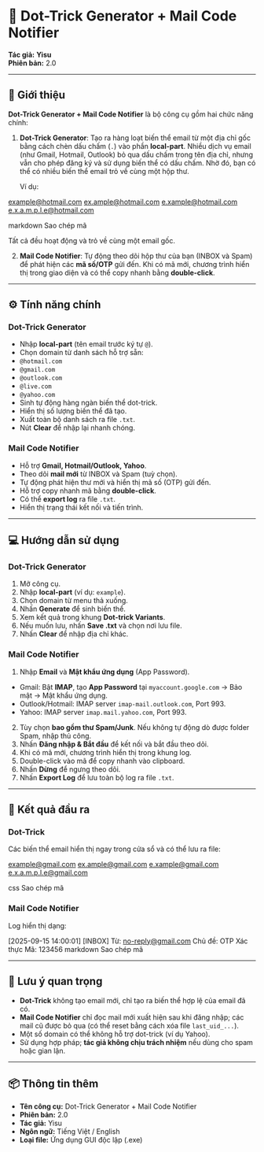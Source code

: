 # 📖 Dot-Trick Generator + Mail Code Notifier

**Tác giả:** **Yisu**  
**Phiên bản:** 2.0  

---

## 📝 Giới thiệu
**Dot-Trick Generator + Mail Code Notifier** là bộ công cụ gồm hai chức năng chính:

1. **Dot-Trick Generator**: Tạo ra hàng loạt biến thể email từ một địa chỉ gốc bằng cách chèn dấu chấm (`.`) vào phần **local-part**. Nhiều dịch vụ email (như Gmail, Hotmail, Outlook) bỏ qua dấu chấm trong tên địa chỉ, nhưng vẫn cho phép đăng ký và sử dụng biến thể có dấu chấm. Nhờ đó, bạn có thể có nhiều biến thể email trỏ về cùng một hộp thư.

   Ví dụ:

example@hotmail.com
ex.ample@hotmail.com
e.xample@hotmail.com
e.x.a.m.p.l.e@hotmail.com

markdown
Sao chép mã

Tất cả đều hoạt động và trỏ về cùng một email gốc.

2. **Mail Code Notifier**: Tự động theo dõi hộp thư của bạn (INBOX và Spam) để phát hiện các **mã số/OTP** gửi đến. Khi có mã mới, chương trình hiển thị trong giao diện và có thể copy nhanh bằng **double-click**.

---

## ⚙️ Tính năng chính

### Dot-Trick Generator
- Nhập **local-part** (tên email trước ký tự `@`).  
- Chọn domain từ danh sách hỗ trợ sẵn:  
- `@hotmail.com`  
- `@gmail.com`  
- `@outlook.com`  
- `@live.com`  
- `@yahoo.com`  
- Sinh tự động hàng ngàn biến thể dot-trick.  
- Hiển thị số lượng biến thể đã tạo.  
- Xuất toàn bộ danh sách ra file `.txt`.  
- Nút **Clear** để nhập lại nhanh chóng.

### Mail Code Notifier
- Hỗ trợ **Gmail, Hotmail/Outlook, Yahoo**.  
- Theo dõi **mail mới** từ INBOX và Spam (tuỳ chọn).  
- Tự động phát hiện thư mới và hiển thị mã số (OTP) gửi đến.  
- Hỗ trợ copy nhanh mã bằng **double-click**.  
- Có thể **export log** ra file `.txt`.  
- Hiển thị trạng thái kết nối và tiến trình.

---

## 💻 Hướng dẫn sử dụng

### Dot-Trick Generator
1. Mở công cụ.  
2. Nhập **local-part** (ví dụ: `example`).  
3. Chọn domain từ menu thả xuống.  
4. Nhấn **Generate** để sinh biến thể.  
5. Xem kết quả trong khung **Dot-trick Variants**.  
6. Nếu muốn lưu, nhấn **Save .txt** và chọn nơi lưu file.  
7. Nhấn **Clear** để nhập địa chỉ khác.

### Mail Code Notifier
1. Nhập **Email** và **Mật khẩu ứng dụng** (App Password).  
- Gmail: Bật **IMAP**, tạo **App Password** tại `myaccount.google.com` → Bảo mật → Mật khẩu ứng dụng.  
- Outlook/Hotmail: IMAP server `imap-mail.outlook.com`, Port 993.  
- Yahoo: IMAP server `imap.mail.yahoo.com`, Port 993.  
2. Tùy chọn **bao gồm thư Spam/Junk**. Nếu không tự động dò được folder Spam, nhập thủ công.  
3. Nhấn **Đăng nhập & Bắt đầu** để kết nối và bắt đầu theo dõi.  
4. Khi có mã mới, chương trình hiển thị trong khung log.  
5. Double-click vào mã để copy nhanh vào clipboard.  
6. Nhấn **Dừng** để ngưng theo dõi.  
7. Nhấn **Export Log** để lưu toàn bộ log ra file `.txt`.

---

## 📂 Kết quả đầu ra

### Dot-Trick
Các biến thể email hiển thị ngay trong cửa sổ và có thể lưu ra file:

example@gmail.com
ex.ample@gmail.com
e.xample@gmail.com
e.x.a.m.p.l.e@gmail.com

css
Sao chép mã

### Mail Code Notifier
Log hiển thị dạng:

[2025-09-15 14:00:01] [INBOX] Từ: no-reply@gmail.com
Chủ đề: OTP Xác thực
Mã: 123456
markdown
Sao chép mã

---

## 📌 Lưu ý quan trọng
- **Dot-Trick** không tạo email mới, chỉ tạo ra biến thể hợp lệ của email đã có.  
- **Mail Code Notifier** chỉ đọc mail mới xuất hiện sau khi đăng nhập; các mail cũ được bỏ qua (có thể reset bằng cách xóa file `last_uid_...`).  
- Một số domain có thể không hỗ trợ dot-trick (ví dụ Yahoo).  
- Sử dụng hợp pháp; **tác giả không chịu trách nhiệm** nếu dùng cho spam hoặc gian lận.

---

## 📦 Thông tin thêm
- **Tên công cụ:** Dot-Trick Generator + Mail Code Notifier  
- **Phiên bản:** 2.0  
- **Tác giả:** Yisu  
- **Ngôn ngữ:** Tiếng Việt / English  
- **Loại file:** Ứng dụng GUI độc lập (.exe) 

